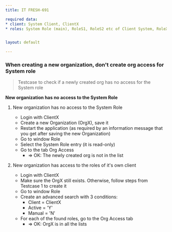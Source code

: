 ```yaml
---
title: IT FRESH-691

required data:
* client: System Client, ClientX
* roles: System Role (main), RoleS1, RoleS2 etc of Client System, RoleX of ClientX


layout: default

---
```


### When creating a new organization, don't create org access for System role
> Testcase to check if a newly created org has no access for the System role

**New organization has no access to the System Role**

1. New organization has no access to the System Role
	* Login with ClientX
	* Create a new Organization (OrgX), save it
	* Restart the application (as required by an information message that you get after saving the new Organization)
	* Go to window Role
	* Select the System Role entry (it is read-only)
	* Go to the tab Org Access
	    * => OK: The newly created org is not in the list
	
2. New organization has access to the roles of it's own client
 	* Login with ClientX
	* Make sure the OrgX still exists. Otherwise, follow steps from Testcase 1 to create it
	* Go to window Role
	* Create an advanced search with 3 conditions:
	    * Client = ClientX
	    * Active = 'Y' 
	    * Manual = 'N'
	* For each of the found roles, go to the Org Access tab
	    * => OK: OrgX is in all the lists